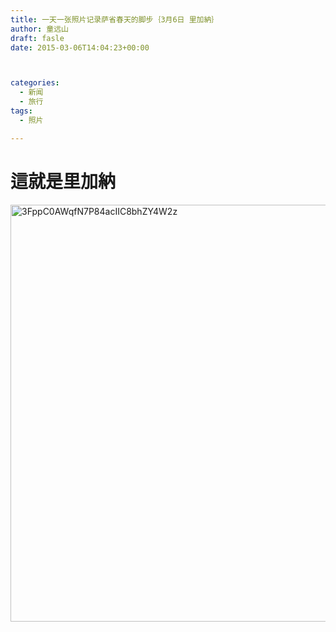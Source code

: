 ```yaml
---
title: 一天一张照片记录萨省春天的脚步｛3月6日 里加納｝
author: 童远山
draft: fasle
date: 2015-03-06T14:04:23+00:00



categories:
  - 新闻
  - 旅行
tags:
  - 照片

---
```

# 這就是里加納

[<img decoding="async" loading="lazy" class="alignnone size-full wp-image-394" src="http://52sask.com/wp-content/uploads/2015/10/3FppC0AWqfN7P84acIIC8bhZY4W2z.jpg" alt="3FppC0AWqfN7P84acIIC8bhZY4W2z" width="1000" height="667" />][1]

 [1]: http://52sask.com/wp-content/uploads/2015/10/3FppC0AWqfN7P84acIIC8bhZY4W2z.jpg